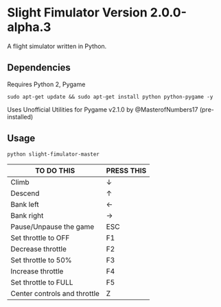 # Slight Fimulator Version 2.0.0-alpha.3
A flight simulator written in Python.

## Dependencies
Requires Python 2, Pygame
```
sudo apt-get update && sudo apt-get install python python-pygame -y
```
Uses Unofficial Utilities for Pygame v2.1.0 by @MasterofNumbers17 (pre-installed)

## Usage
```
python slight-fimulator-master
```

| TO DO THIS                   | PRESS THIS     |
|------------------------------|----------------|
| Climb                        | ↓              |
| Descend                      | ↑              |
| Bank left                    | ←              |
| Bank right                   | →              |
| Pause/Unpause the game       | ESC            |
| Set throttle to OFF          | F1             |
| Decrease throttle            | F2             |
| Set throttle to 50%          | F3             |
| Increase throttle            | F4             |
| Set throttle to FULL         | F5             |
| Center controls and throttle | Z              |
